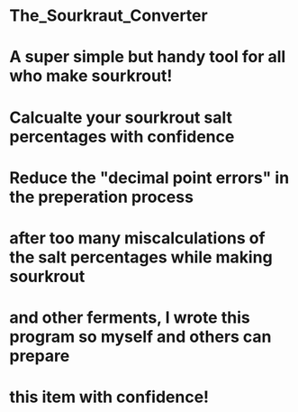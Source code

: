 # The_Sourkraut_Converter
#
# A super simple but handy tool for all who make sourkrout!
#
# Calcualte your sourkrout salt percentages with confidence
#
# Reduce the "decimal point errors" in the preperation process
#
# after too many miscalculations of the salt percentages while making sourkrout 
# and other ferments, I wrote this program so myself and others can prepare
# this item with confidence!
